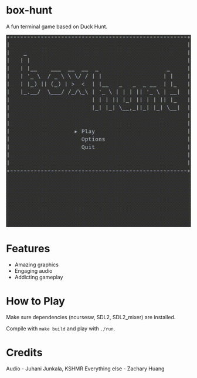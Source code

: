 # box-hunt
A fun terminal game based on Duck Hunt.

![box-hunt gif](box-hunt.gif)

# Features
- Amazing graphics
- Engaging audio
- Addicting gameplay

# How to Play
Make sure dependencies (ncursesw, SDL2, SDL2_mixer) are installed.

Compile with `make build` and play with `./run`.

# Credits
Audio - Juhani Junkala, KSHMR
Everything else - Zachary Huang

